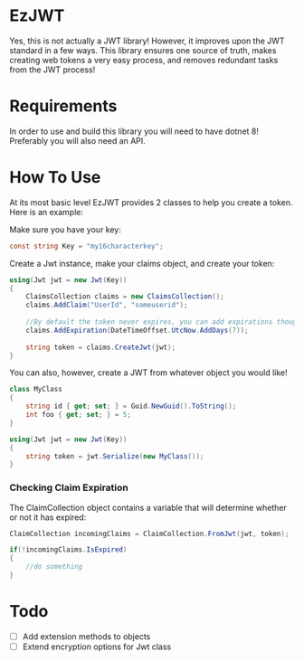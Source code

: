 ﻿# EzJWT

Yes, this is not actually a JWT library! However, it improves upon the JWT
standard in a few ways. This library ensures one source of truth, makes creating
web tokens a very easy process, and removes redundant tasks from the JWT process!

# Requirements

In order to use and build this library you will need to have dotnet 8! Preferably
you will also need an API.

# How To Use

At its most basic level EzJWT provides 2 classes to help you create a token. Here
is an example:

Make sure you have your key:

```csharp
const string Key = "my16characterkey";
```

Create a Jwt instance, make your claims object, and create your token:
```csharp
using(Jwt jwt = new Jwt(Key))
{
    ClaimsCollection claims = new ClaimsCollection();
    claims.AddClaim("UserId", "someuserid");
    
    //By default the token never expires, you can add expirations though!
    claims.AddExpiration(DateTimeOffset.UtcNow.AddDays(7));
    
    string token = claims.CreateJwt(jwt);
}
```

You can also, however, create a JWT from whatever object you would like!

```csharp
class MyClass
{
    string id { get; set; } = Guid.NewGuid().ToString();
    int foo { get; set; } = 5;
}
```
```csharp
using(Jwt jwt = new Jwt(Key))
{
    string token = jwt.Serialize(new MyClass());
}
```

### Checking Claim Expiration
The ClaimCollection object contains a variable that will determine whether
or not it has expired:

```csharp
ClaimCollection incomingClaims = ClaimCollection.FromJwt(jwt, token);

if(!incomingClaims.IsExpired)
{
    //do something
}
```

# Todo
- [ ] Add extension methods to objects
- [ ] Extend encryption options for Jwt class